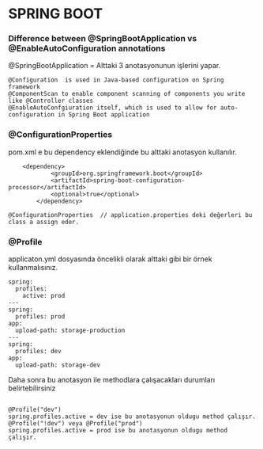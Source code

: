 # SPRING BOOT  

### Difference between @SpringBootApplication vs @EnableAutoConfiguration annotations
@SpringBootApplication = Alttaki 3 anotasyonunun işlerini yapar.
```
@Configuration  is used in Java-based configuration on Spring framework
@ComponentScan to enable component scanning of components you write like @Controller classes
@EnableAutoConfgiuration itself, which is used to allow for auto-configuration in Spring Boot application
```

### @ConfigurationProperties
pom.xml e bu dependency eklendiğinde bu alttaki anotasyon kullanılır.
```
	<dependency>
			<groupId>org.springframework.boot</groupId>
			<artifactId>spring-boot-configuration-processor</artifactId>
			<optional>true</optional>
		</dependency>
```
```
@ConfigurationProperties  // application.properties deki değerleri bu class a assign eder.
```
### @Profile
applicaton.yml dosyasında öncelikli olarak alttaki gibi bir örnek kullanmalısınız.
```
spring:  
  profiles: 
    active: prod
---
spring:  
  profiles: prod
app:  
  upload-path: storage-production
---
spring:  
  profiles: dev
app:  
  upload-path: storage-dev
```
Daha sonra bu anotasyon ile methodlara çalışacakları durumları belirtebilirsiniz
```

@Profile("dev")
spring.profiles.active = dev ise bu anotasyonun oldugu method çalışır.
@Profile("!dev") veya @Profile("prod") 
spring.profiles.active = prod ise bu anotasyonun oldugu method çalışır.
```
